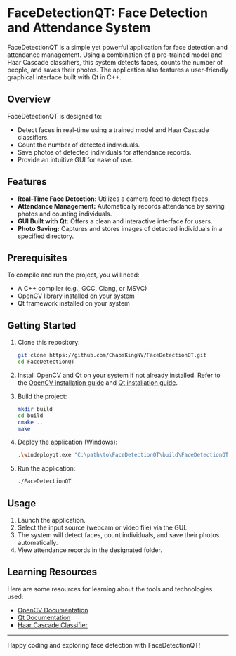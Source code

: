 # FaceDetectionQT: Face Detection and Attendance System

FaceDetectionQT is a simple yet powerful application for face detection and attendance management. Using a combination of a pre-trained model and Haar Cascade classifiers, this system detects faces, counts the number of people, and saves their photos. The application also features a user-friendly graphical interface built with Qt in C++.

## Overview

FaceDetectionQT is designed to:

- Detect faces in real-time using a trained model and Haar Cascade classifiers.
- Count the number of detected individuals.
- Save photos of detected individuals for attendance records.
- Provide an intuitive GUI for ease of use.

## Features

- **Real-Time Face Detection:** Utilizes a camera feed to detect faces.
- **Attendance Management:** Automatically records attendance by saving photos and counting individuals.
- **GUI Built with Qt:** Offers a clean and interactive interface for users.
- **Photo Saving:** Captures and stores images of detected individuals in a specified directory.

## Prerequisites

To compile and run the project, you will need:

- A C++ compiler (e.g., GCC, Clang, or MSVC)
- OpenCV library installed on your system
- Qt framework installed on your system

## Getting Started

1. Clone this repository:
   ```bash
   git clone https://github.com/ChaosKingNV/FaceDetectionQT.git
   cd FaceDetectionQT
   ```

2. Install OpenCV and Qt on your system if not already installed. Refer to the [OpenCV installation guide](https://docs.opencv.org/master/df/d65/tutorial_table_of_content_introduction.html) and [Qt installation guide](https://doc.qt.io/qt-5/gettingstarted.html).

3. Build the project:
   ```bash
   mkdir build
   cd build
   cmake ..
   make
   ```

4. Deploy the application (Windows):
   ```bash
   .\windeployqt.exe "C:\path\to\FaceDetectionQT\build\FaceDetectionQT.exe"
   ```

5. Run the application:
   ```bash
   ./FaceDetectionQT
   ```

## Usage

1. Launch the application.
2. Select the input source (webcam or video file) via the GUI.
3. The system will detect faces, count individuals, and save their photos automatically.
4. View attendance records in the designated folder.

## Learning Resources

Here are some resources for learning about the tools and technologies used:

- [OpenCV Documentation](https://docs.opencv.org/)
- [Qt Documentation](https://doc.qt.io/qt-5/)
- [Haar Cascade Classifier](https://docs.opencv.org/master/d7/d8b/tutorial_py_face_detection.html)
---

Happy coding and exploring face detection with FaceDetectionQT!
